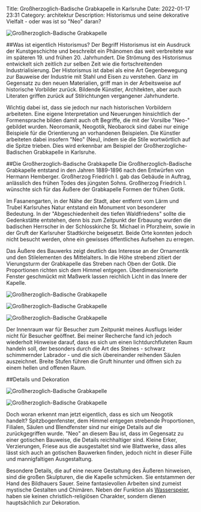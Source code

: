 Title: Großherzoglich-Badische Grabkapelle in Karlsruhe
Date: 2022-01-17 23:31
Category: architektur
Description: Historismus und seine dekorative Vielfalt - oder was ist so "Neo" daran?

![Großherzoglich-Badische Grabkapelle]({static}/images/2022-03-31_Grabkapelle/IMG_4686Karlsruhe.JPG)

##Was ist eigentlich Historismus?
Der Begriff Historismus ist ein Ausdruck der Kunstgeschichte und beschreibt ein Phänomen das weit verbreitete war im späteren 19. und frühen 20. Jahrhundert.
Die Strömung des Historismus entwickelt sich zeitlich zur selben Zeit wie die fortschreitenden Industrialisierung.
Der Historismus ist dabei als eine Art Gegenbewegung zur Bauweise der Industrie mit Stahl und Eisen zu verstehen.
Ganz im Gegensatz zu den neuen Materialien, griff man in der Arbeitsweise auf historische Vorbilder zurück.
Bildende Künstler, Architekten, aber auch Literaten griffen zurück auf Stilrichtungen vergangener Jahrhunderte. 

Wichtig dabei ist, dass sie jedoch nur nach historischen Vorbildern arbeiteten.
Eine eigene Interpretation und Neuerungen hinsichtlich der Formensprache bilden damit auch oft Begriffe, die mit der Vorsilbe "Neo-" gebildet wurden.
Neoromanik, Neogotik, Neobarock sind dabei nur einige Beispiele für die Orientierung an vorhandenen Beispielen.
Die Künstler arbeiteten dabei insofern "Neo" (Neu), indem sie die Stile wortwörtlich auf die Spitze trieben.
Dies wird erkennbar am Beispiel der Großherzogliche-Badischen Grabkapelle in Karlsruhe. 

##Die Großherzoglich-Badische Grabkapelle
Die Großherzoglich-Badische Grabkapelle entstand in den Jahren 1889-1896 nach den Entwürfen von Hermann Hemberger.
Großherzog Friedrich I. gab das Gebäude in Auftrag, anlässlich des frühen Todes des jüngsten Sohns.
Großherzog Friedrich I. wünschte sich für das Äußere der Grabkapelle Formen der frühen Gotik.

Im Fasanengarten, in der Nähe der Stadt, aber entfernt vom Lärm und Trubel Karlsruhes Natur entstand ein Monument von besonderer Bedeutung.
In der "Abgeschiedenheit des tiefen Waldfriedens" sollte die Gedenkstätte entstehen, denn bis zum Zeitpunkt der Erbauung wurden die badischen Herrscher in der Schlosskirche St. Michael in Pforzheim, sowie in der Gruft der Karlsruher Stadtkirche beigesetzt.
Beide Orte konnten jedoch nicht besucht werden, ohne ein gewisses öffentliches Aufsehen zu erregen. 

Das Äußere des Bauwerks zeigt deutlich das Interesse an der Ornamentik und den Stilelementen des Mittelalters.
In die Höhe strebend zitiert der Vierungsturm der Grabkapelle das Streben nach Oben der Gotik.
Die Proportionen richten sich dem Himmel entgegen.
Überdimensionierte Fenster geschmückt mit Maßwerk lassen reichlich Licht in das Innere der Kapelle. 

![Großherzoglich-Badische Grabkapelle]({static}/images/2022-03-31_Grabkapelle/IMG_4670Karlsruhe.JPG)

![Großherzoglich-Badische Grabkapelle]({static}/images/2022-03-31_Grabkapelle/IMG_4693Karlsruhe.JPG)

![Großherzoglich-Badische Grabkapelle]({static}/images/2022-03-31_Grabkapelle/IMG_4680Karlsruhe.JPG)

Der Innenraum war für Besucher zum Zeitpunkt meines Ausflugs leider nicht für Besucher geöffnet.
Bei meiner Recherche fand ich jedoch wiederholt Hinweise darauf, dass es sich um einen lichtdurchfluteten Raum handeln soll, der besonders durch die Art des Steines - schwarz schimmernder Labrador - und die sich übereinander reihenden Säulen auszeichnet.
Breite Stufen führen die Gruft hinunter und öffnen sich zu einem hellen und offenen Raum. 

##Details und Dekoration

![Großherzoglich-Badische Grabkapelle]({static}/images/2022-03-31_Wasserspeier/IMG_4690Karlsruhe.JPG)

![Großherzoglich-Badische Grabkapelle]({static}/images/2022-03-31_Grabkapelle/IMG_4694Karlsruhe.JPG)

Doch woran erkennt man jetzt eigentlich, dass es sich um Neogotik handelt? 
Spitzbogenfenster, dem Himmel entgegen strebende Proportionen, Filialen, Säulen und Blendfenster sind nur einige Details auf die zurückgegriffen wurde.
"Neo" an diesem Bau ist, dass im Gegensatz zu einer gotischen Bauweise, die Details reichhaltiger sind.
Kleine Erker, Verzierungen, Friese aus die ausgestaltet sind wie Blattwerke, dass alles lässt sich auch an gotischen Bauwerken finden, jedoch nicht in dieser Fülle und mannigfaltigen Ausgestaltung. 

Besondere Details, die auf eine neuere Gestaltung des Äußeren hinweisen, sind die großen Skulpturen, die die Kapelle schmücken.
Sie entstammen der Hand des Bildhauers Sauer.
Seine fantasievollen Arbeiten sind zumeist mystische Gestalten und Chimären.
Neben der Funktion als [Wasserspeier]({filename}/2022-03-31_Wasserspeier.md), haben sie keinen christlich-religiösen Charakter, sondern dienen hauptsächlich zur Dekoration. 